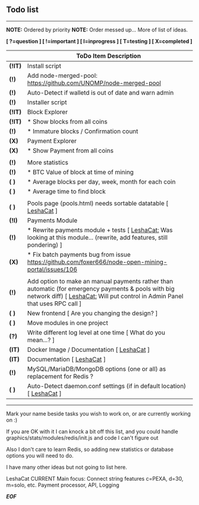 ## Todo list 

-------

**NOTE:** Ordered by priority
**NOTE:** Order messed up... More of list of ideas.

**[ ?=question ] [ !=important ] [ I=inprogress ] [ T=testing ] [ X=completed ]**

|| ToDo Item Description |
| ------------- | ------------- |
| **(!IT)** | Install script |
| **(!)** | Add node-merged-pool: https://github.com/UNOMP/node-merged-pool |
| **(!)** | Auto-Detect if walletd is out of date and warn admin |
| **(!)** | Installer script |
| **(!IT)** | Block Explorer |
| **(!IT)** | * Show blocks from all coins |
| **(!)** | * Immature blocks / Confirmation count |
| **(X)** | Payment Explorer |
| **(X)** | * Show Payment from all coins |
|||
| **(!)** | More statistics |
| **(!)** | * BTC Value of block at time of mining |
| **( )** | * Average blocks per day, week, month for each coin |
| **( )** | * Average time to find block |
|||
| **( )** | Pools page (pools.html) needs sortable datatable [ [LeshaCat](https://github.com/leshacat) ] |
| **(!I)** | Payments Module |
| **(!)** | * Rewrite payments module + tests [ [LeshaCat:](https://github.com/leshacat) Was looking at this module... (rewrite, add features, still pondering) ] |
| **(X)** | * Fix batch payments bug from issue https://github.com/foxer666/node-open-mining-portal/issues/106 |
|||
| **(!)** | Add option to make an manual payments rather than automatic (for emergency payments & pools with big network diff) [ [LeshaCat:](https://github.com/leshacat) Will put control in Admin Panel that uses RPC call ] |
| **( )** | New frontend [ Are you changing the design? ] |
| **( )** | Move modules in one project |
| **(?)** | Write different log level at one time [ What do you mean...? ] |
| **(IT)** | Docker Image / Documentation [ [LeshaCat](https://github.com/leshacat) ] |
| **(IT)** | Documentation [ [LeshaCat](https://github.com/leshacat) ] |
| **(!)** | MySQL/MariaDB/MongoDB options (one or all) as replacement for Redis ? |
| **( )** | Auto-Detect daemon.conf settings (if in default location) [ [LeshaCat](https://github.com/leshacat) ] |

------

Mark your name beside tasks you wish to work on, or are currently working on :)

If you are OK with it I can knock a bit off this list, and you could handle graphics/stats/modules/redis/init.js and code I can't figure out

Also I don't care to learn Redis, so adding new statistics or database options you will need to do.

I have many other ideas but not going to list here.

LeshaCat CURRENT Main focus: Connect string features c=PEXA, d=30, m=solo, etc. Payment processor, API, Logging

***EOF***
